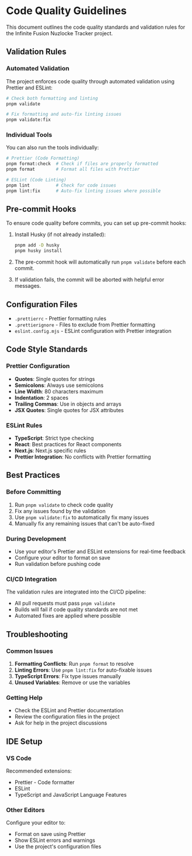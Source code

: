 # Code Quality Guidelines

This document outlines the code quality standards and validation rules for the Infinite Fusion Nuzlocke Tracker project.

## Validation Rules

### Automated Validation

The project enforces code quality through automated validation using Prettier and ESLint:

```bash
# Check both formatting and linting
pnpm validate

# Fix formatting and auto-fix linting issues
pnpm validate:fix
```

### Individual Tools

You can also run the tools individually:

```bash
# Prettier (Code Formatting)
pnpm format:check  # Check if files are properly formatted
pnpm format        # Format all files with Prettier

# ESLint (Code Linting)
pnpm lint          # Check for code issues
pnpm lint:fix      # Auto-fix linting issues where possible
```

## Pre-commit Hooks

To ensure code quality before commits, you can set up pre-commit hooks:

1. Install Husky (if not already installed):

   ```bash
   pnpm add -D husky
   pnpm husky install
   ```

2. The pre-commit hook will automatically run `pnpm validate` before each commit.

3. If validation fails, the commit will be aborted with helpful error messages.

## Configuration Files

- `.prettierrc` - Prettier formatting rules
- `.prettierignore` - Files to exclude from Prettier formatting
- `eslint.config.mjs` - ESLint configuration with Prettier integration

## Code Style Standards

### Prettier Configuration

- **Quotes**: Single quotes for strings
- **Semicolons**: Always use semicolons
- **Line Width**: 80 characters maximum
- **Indentation**: 2 spaces
- **Trailing Commas**: Use in objects and arrays
- **JSX Quotes**: Single quotes for JSX attributes

### ESLint Rules

- **TypeScript**: Strict type checking
- **React**: Best practices for React components
- **Next.js**: Next.js specific rules
- **Prettier Integration**: No conflicts with Prettier formatting

## Best Practices

### Before Committing

1. Run `pnpm validate` to check code quality
2. Fix any issues found by the validation
3. Use `pnpm validate:fix` to automatically fix many issues
4. Manually fix any remaining issues that can't be auto-fixed

### During Development

- Use your editor's Prettier and ESLint extensions for real-time feedback
- Configure your editor to format on save
- Run validation before pushing code

### CI/CD Integration

The validation rules are integrated into the CI/CD pipeline:

- All pull requests must pass `pnpm validate`
- Builds will fail if code quality standards are not met
- Automated fixes are applied where possible

## Troubleshooting

### Common Issues

1. **Formatting Conflicts**: Run `pnpm format` to resolve
2. **Linting Errors**: Use `pnpm lint:fix` for auto-fixable issues
3. **TypeScript Errors**: Fix type issues manually
4. **Unused Variables**: Remove or use the variables

### Getting Help

- Check the ESLint and Prettier documentation
- Review the configuration files in the project
- Ask for help in the project discussions

## IDE Setup

### VS Code

Recommended extensions:

- Prettier - Code formatter
- ESLint
- TypeScript and JavaScript Language Features

### Other Editors

Configure your editor to:

- Format on save using Prettier
- Show ESLint errors and warnings
- Use the project's configuration files
